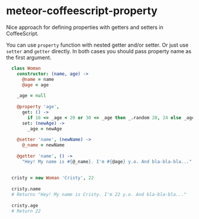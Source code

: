 # meteor-coffeescript-property

Nice approach for defining properties with getters and setters in CoffeeScript.

You can use `property` function with nested getter and/or setter. Or just use `setter` and `getter` directly. In both cases you should pass property name as the first argument.

```coffeescript
  class Woman
    constructor: (name, age) ->
      @name = name
      @age = age
  
    _age = null
  
    @property 'age',
      get: () ->
        if 16 <= _age < 20 or 30 <= _age then _.random 20, 24 else _age
      set: (newAge) ->
        _age = newAge
  
    @setter 'name', (newName) ->
      @_name = newName
  
    @getter 'name', () ->
      "Hey! My name is #{@_name}. I'm #{@age} y.o. And bla-bla-bla..."
      
      
  cristy = new Woman 'Cristy', 22
  
  cristy.name
  # Returns "Hey! My name is Cristy. I'm 22 y.o. And bla-bla-bla..."
  
  cristy.age
  # Return 22
```
